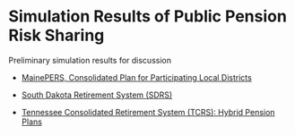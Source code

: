 # Simulation Results of Public Pension Risk Sharing 

Preliminary simulation results for discussion

- [MainePERS, Consolidated Plan for Participating Local Districts](analysis_MEPERS_v(3).nb.html)

- [South Dakota Retirement System (SDRS)](analysis_SDRS_v(1).nb.html)

- [Tennessee Consolidated Retirement System (TCRS): Hybrid Pension Plans](analysis_TCRS_v(1).nb.html)
